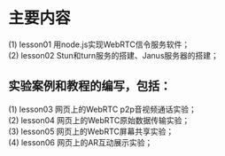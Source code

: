 # 主要内容
(1)	lesson01 用node.js实现WebRTC信令服务软件；  
(2)	lesson02 Stun和turn服务的搭建、Janus服务器的搭建；  
## 实验案例和教程的编写，包括：
(1)	lesson03 网页上的WebRTC p2p音视频通话实验；  
(2)	lesson04 网页上的WebRTC原始数据传输实验；  
(3)	lesson05 网页上的WebRTC屏幕共享实验；  
(4)	lesson06 网页上的AR互动展示实验；